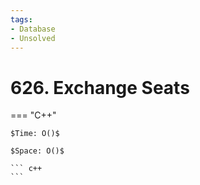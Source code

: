 ```yaml
---
tags:
- Database
- Unsolved
---
```



# 626. Exchange Seats

=== "C++"

    $Time: O()$

    $Space: O()$

    ``` c++
    ```